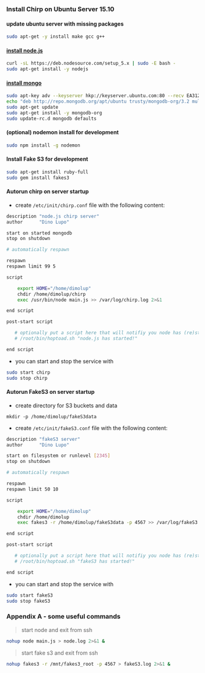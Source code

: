 ### Install Chirp on Ubuntu Server 15.10

#### update ubuntu server with missing packages

```sh
sudo apt-get -y install make gcc g++
```

#### [install node.js](https://nodejs.org/en/download/package-manager/#debian-and-ubuntu-based-linux-distributions)

```sh
curl -sL https://deb.nodesource.com/setup_5.x | sudo -E bash -
sudo apt-get install -y nodejs
```

#### [install mongo](https://docs.mongodb.org/manual/tutorial/install-mongodb-on-ubuntu/)

```sh
sudo apt-key adv --keyserver hkp://keyserver.ubuntu.com:80 --recv EA312927
echo "deb http://repo.mongodb.org/apt/ubuntu trusty/mongodb-org/3.2 multiverse" | sudo tee /etc/apt/sources.list.d/mongodb-org-3.2.list
sudo apt-get update
sudo apt-get install -y mongodb-org
sudo update-rc.d mongodb defaults
```

#### (optional) nodemon install for development
 
```sh
sudo npm install -g nodemon
```

#### Install Fake S3 for development

```sh
sudo apt-get install ruby-full
sudo gem install fakes3
```

#### Autorun chirp on server startup

- create ```/etc/init/chirp.conf``` file with the following content:

```sh
description "node.js chirp server"
author      "Dino Lupo"

start on started mongodb
stop on shutdown

# automatically respawn

respawn
respawn limit 99 5

script

    export HOME="/home/dimolup"
    chdir /home/dimolup/chirp
    exec /usr/bin/node main.js >> /var/log/chirp.log 2>&1

end script

post-start script

   # optionally put a script here that will notifiy you node has (re)started
   # /root/bin/hoptoad.sh "node.js has started!"

end script
```

- you can start and stop the service with

```sh
sudo start chirp
sudo stop chirp
```

#### Autorun FakeS3 on server startup

- create directory for S3 buckets and data

```mkdir -p /home/dimolup/fakeS3data```

- create ```/etc/init/fakeS3.conf``` file with the following content:

```sh
description "fakeS3 server"
author      "Dino Lupo"

start on filesystem or runlevel [2345]
stop on shutdown

# automatically respawn

respawn
respawn limit 50 10

script

    export HOME="/home/dimolup"
    chdir /home/dimolup
    exec fakes3 -r /home/dimolup/fakeS3data -p 4567 >> /var/log/fakeS3.log 2>&1

end script

post-start script

   # optionally put a script here that will notifiy you node has (re)started
   # /root/bin/hoptoad.sh "fakeS3 has started!"

end script
```

- you can start and stop the service with

```sh
sudo start fakeS3
sudo stop fakeS3
```


### Appendix A - some useful commands

> start node and exit from ssh

```sh
nohup node main.js > node.log 2>&1 &
```

> start fake s3 and exit from ssh

```sh
nohup fakes3 -r /mnt/fakes3_root -p 4567 > fakeS3.log 2>&1 &
```
